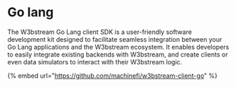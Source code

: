 # Go lang

The W3bstream Go Lang client SDK is a user-friendly software development kit designed to facilitate seamless integration between your Go Lang applications and the W3bstream ecosystem. It enables developers to easily integrate existing backends with W3bstream, and create clients or even data simulators to interact with their W3bstream logic.

{% embed url="https://github.com/machinefi/w3bstream-client-go" %}

